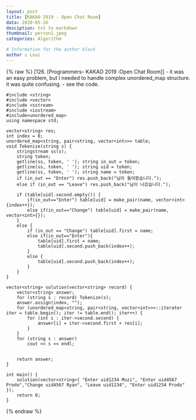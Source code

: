 ```yaml
---
layout: post
title: [KAKAO 2019 - Open Chat Room]
data: 2020-05-26
desciption: txt to markdown
thumbnail: person1.jpeg
categories: Algorithm

# Information for the author block
author : Loui
---
```


{% raw %}
	﻿[126. [Programmers– KAKAO 2019 :Open Chat Room]]
	- it was an easy problem, but I needed to handle complex unordered_map structure. it was quite confusing.
	- see the code.
	
	#include <string>
	#include <vector>
	#include <sstream>
	#include <iostream>
	#include<unordered_map>
	using namespace std;
	
	vector<string> res;
	int index = 0;
	unordered_map<string, pair<string, vector<int>>> table;
	void Tokenize(string s) {
		stringstream ss(s);
		string token;
		getline(ss, token, ' '); string in_out = token;
		getline(ss, token, ' '); string uid = token;
		getline(ss, token, ' '); string name = token;
		if (in_out == "Enter") res.push_back("님이 들어왔습니다.");
		else if (in_out == "Leave") res.push_back("님이 나갔습니다.");
	
		if (table[uid].second.empty()) {
			if(in_out=="Enter") table[uid] = make_pair(name, vector<int>{index++});
			else if(in_out=="Change") table[uid] = make_pair(name, vector<int>{});
		} 
		else {
			if (in_out == "Change") table[uid].first = name;
			else if(in_out=="Enter"){
				table[uid].first = name;
				table[uid].second.push_back(index++);
			}
			else {
				table[uid].second.push_back(index++);
			}
		}
	}
	
	vector<string> solution(vector<string> record) {
		vector<string> answer;
		for (string s : record) Tokenize(s);
		answer.assign(index, "");
		for (unordered_map<string, pair<string, vector<int>>>::iterator iter = table.begin(); iter != table.end(); iter++) {
			for (int i : iter->second.second) {
				answer[i] = iter->second.first + res[i];
			}
		}
		for (string s : answer)
			cout << s << endl;
	
		
		return answer;
	}
	
	int main() {
		solution(vector<string>{ "Enter uid1234 Muzi", "Enter uid4567 Prodo","Change uid4567 Ryan", "Leave uid1234", "Enter uid1234 Prodo"  });
		return 0;
	}
	
{% endraw %}
